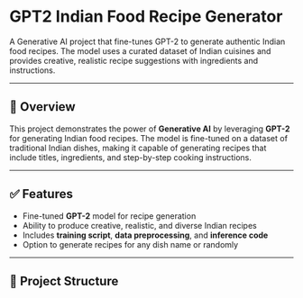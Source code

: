 # GPT2 Indian Food Recipe Generator  

A Generative AI project that fine-tunes GPT-2 to generate authentic Indian food recipes. The model uses a curated dataset of Indian cuisines and provides creative, realistic recipe suggestions with ingredients and instructions.

---

## 📌 Overview  
This project demonstrates the power of **Generative AI** by leveraging **GPT-2** for generating Indian food recipes. The model is fine-tuned on a dataset of traditional Indian dishes, making it capable of generating recipes that include titles, ingredients, and step-by-step cooking instructions.

---

## ✅ Features  
- Fine-tuned **GPT-2** model for recipe generation  
- Ability to produce creative, realistic, and diverse Indian recipes  
- Includes **training script**, **data preprocessing**, and **inference code**  
- Option to generate recipes for any dish name or randomly  

---

## 📂 Project Structure  


